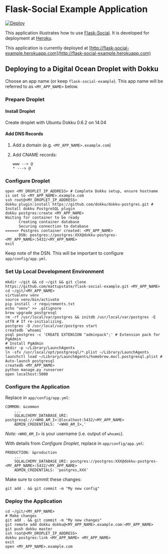 # Flask-Social Example Application

[![Deploy](https://www.herokucdn.com/deploy/button.png)](https://heroku.com/deploy)

This application illustrates how to use [Flask-Social](http://packages.python.org/Flask-Social). It is developed for deployment at [Heroku](http://www.heroku.com).

This application is currently deployed at [http://flask-social-example.herokuapp.com](http://flask-social-example.herokuapp.com)

## Deploying to a Digital Ocean Droplet with Dokku

Choose an app name (or keep `flask-social-example`). This app name will be referred to as `<MY_APP_NAME>` below.

### Prepare Droplet

#### Install Droplet

Create droplet with Ubuntu Dokku 0.6.2 on 14.04

#### Add DNS Records

1. Add a domain (e.g. `<MY_APP_NAME>.example.com`)
2. Add CNAME records:

    ```
    www --> @
    * ---> @
    ```

### Configure Droplet

```
open <MY_DROPLET_IP_ADDRESS> # Complete Dokku setup, ensure hostname is set to <MY_APP_NAME>.example.com
ssh root@<MY_DROPLET_IP_ADDRESS>
dokku plugin:install https://github.com/dokku/dokku-postgres.git # Install dokku PostgreSQL plugin
dokku postgres:create <MY_APP_NAME>
Waiting for container to be ready
      Creating container database
      Securing connection to database
=====> Postgres container created: <MY_APP_NAME>
      DSN: postgres://postgres:XXX@dokku-postgres-<MY_APP_NAME>:5432/<MY_APP_NAME>
exit
```

Keep note of the DSN. This will be important to configure `app/config/app.yml`.

### Set Up Local Development Environment

```
mkdir ~/git && cd ~/git && git clone https://github.com/mattupstate/flask-social-example.git <MY_APP_NAME>
cd ~/git/<MY_APP_NAME>
virtualenv venv
source venv/bin/activate
pip install -r requirements.txt
echo "venv" >> .gitignore
brew upgrade postgresql
rm -rf /usr/local/var/postgres && initdb /usr/local/var/postgres -E utf8 # If re-initializing.
postgres -D /usr/local/var/postgres start
createdb `whoami`
psql postgres -c 'CREATE EXTENSION "adminpack";' # Extension pack for PgAdmin
# Install PgAdmin
mkdir -p ~/Library/LaunchAgents
ln -sfv /usr/local/opt/postgresql/*.plist ~/Library/LaunchAgents
launchctl load ~/Library/LaunchAgents/homebrew.mxcl.postgresql.plist # Auto-launch postgresql
createdb <MY_APP_NAME>
python manage.py runserver
open localhost:5000
```

### Configure the Application

Replace in `app/config/app.yml`:

```
COMMON: &common
    ...
    SQLALCHEMY_DATABASE_URI: postgresql://<WHO_AM_I>:@localhost:5432/<MY_APP_NAME>
    ADMIN_CREDENTIALS: '<WHO_AM_I>,'
```

*Note:* `<WHO_AM_I>` is your username (i.e. output of `whoami`).

With details from _Configure Droplet_, replace in `app/config/app.yml`:

```
PRODUCTION: &production
    ...
    SQLALCHEMY_DATABASE_URI: postgres://postgres:XXX@dokku-postgres-<MY_APP_NAME>:5432/<MY_APP_NAME>
    ADMIN_CREDENTIALS: 'postgres,XXX'
```

Make sure to commit these changes:

```
git add . && git commit -m "My new config"
```

### Deploy the Application

```
cd ~/git/<MY_APP_NAME>
# Make changes
git add . && git commit -m "My new changes"
git remote add dokku dokku@<MY_APP_NAME>.example.com:<MY_APP_NAME>
git push dokku master
ssh root@<MY_DROPLET_IP_ADDRESS>
dokku postgres:link <MY_APP_NAME> <MY_APP_NAME>
exit
open <MY_APP_NAME>.example.com
```
